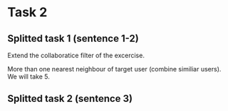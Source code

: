# Task 2

## Splitted task 1 (sentence 1-2)

Extend the collaboratice filter of the excercise.

More than one nearest neighbour of target user (combine similiar users). We will take 5.

## Splitted task 2 (sentence 3)
